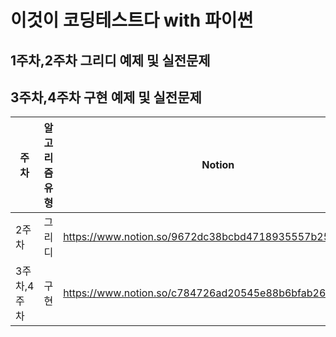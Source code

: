 # 이것이 코딩테스트다 with 파이썬
## 1주차,2주차 그리디 예제 및 실전문제

## 3주차,4주차 구현 예제 및 실전문제

|주차|알고리즘 유형|Notion|
|------|---|---|
|2주차|그리디|https://www.notion.so/9672dc38bcbd4718935557b2544add4b|
|3주차,4주차|구현|https://www.notion.so/c784726ad20545e88b6bfab260bccd33|
